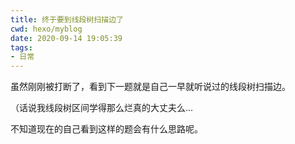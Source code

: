 ```yaml
---
title: 终于要到线段树扫描边了
cwd: hexo/myblog
date: 2020-09-14 19:05:39
tags:
- 日常
---
```


虽然刚刚被打断了，看到下一题就是自己一早就听说过的线段树扫描边。

（话说我线段树区间学得那么烂真的大丈夫么...

不知道现在的自己看到这样的题会有什么思路呢。

